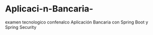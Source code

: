 # Aplicaci-n-Bancaria-
examen tecnologico confenalco Aplicación Bancaria con Spring Boot y Spring Security
